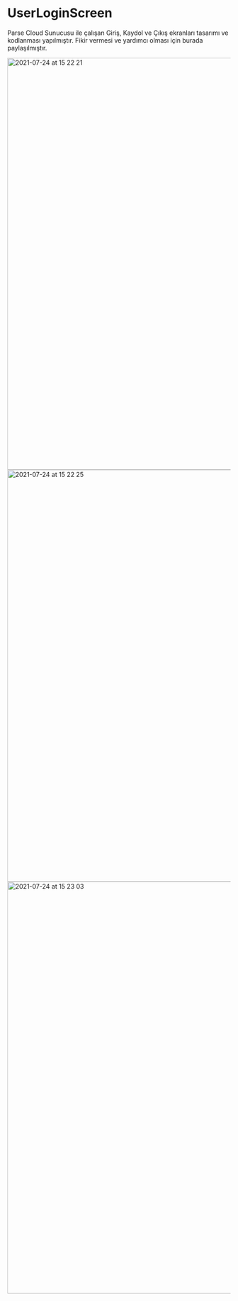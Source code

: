 # UserLoginScreen

Parse Cloud Sunucusu ile çalışan Giriş, Kaydol ve Çıkış ekranları tasarımı ve kodlanması yapılmıştır. Fikir vermesi ve yardımcı olması için burada paylaşılmıştır.

<img width="927" alt="2021-07-24 at 15 22 21" src="https://user-images.githubusercontent.com/82177807/126868290-9946a4c1-41c5-423d-a754-9acebdfd22bb.png">

<img width="927" alt="2021-07-24 at 15 22 25" src="https://user-images.githubusercontent.com/82177807/126868294-eb09a75c-087b-48ff-9cbe-f7d81b9f83af.png">

<img width="927" alt="2021-07-24 at 15 23 03" src="https://user-images.githubusercontent.com/82177807/126868296-f14fc2ab-6bde-4b1f-bd4c-117737cdd3ca.png">


